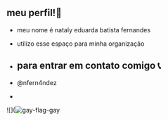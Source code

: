 ## meu perfil!💙

- meu nome é nataly eduarda batista fernandes
- utilizo esse espaço para minha organização

-  ## para entrar em contato comigo 📞
- @nfern4ndez
- 
![](![gay-flag-gay](https://github.com/user-attachments/assets/12208a2a-5fa4-4f6d-849e-900856350164)
  
